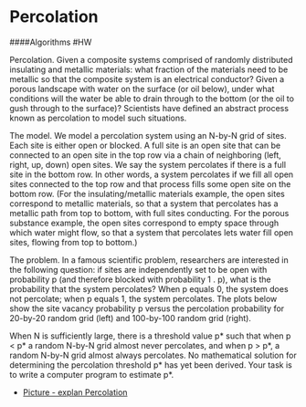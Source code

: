 # Percolation
####Algorithms #HW

Percolation. Given a composite systems comprised of randomly distributed insulating and metallic 
materials: what fraction of the materials need to be metallic so that the composite system is an electrical 
conductor? Given a porous landscape with water on the surface (or oil below), under what conditions will 
the water be able to drain through to the bottom (or the oil to gush through to the surface)? Scientists 
have defined an abstract process known as percolation to model such situations. 

 

The model. We model a percolation system using an N-by-N grid of sites. Each site is either open or 
blocked. A full site is an open site that can be connected to an open site in the top row via a chain of 
neighboring (left, right, up, down) open sites. We say the system percolates if there is a full site in the 
bottom row. In other words, a system percolates if we fill all open sites connected to the top row and that 
process fills some open site on the bottom row. (For the insulating/metallic materials example, the open 
sites correspond to metallic materials, so that a system that percolates has a metallic path from top to 
bottom, with full sites conducting. For the porous substance example, the open sites correspond to empty 
space through which water might flow, so that a system that percolates lets water fill open sites, flowing 
from top to bottom.) 

The problem. In a famous scientific problem, researchers are interested in the following question: if sites 
are independently set to be open with probability p (and therefore blocked with probability 1 . p), what 
is the probability that the system percolates? When p equals 0, the system does not percolate; when p 
equals 1, the system percolates. The plots below show the site vacancy probability p versus the 
percolation probability for 20-by-20 random grid (left) and 100-by-100 random grid (right). 

When N is sufficiently large, there is a threshold value p* such that when p < p* a random N-by-N grid 
almost never percolates, and when p > p*, a random N-by-N grid almost always percolates. No 
mathematical solution for determining the percolation threshold p* has yet been derived. Your task is to 
write a computer program to estimate p*. 

* [Picture - explan Percolation](http://blog.naver.com/b089055/220435893402)




